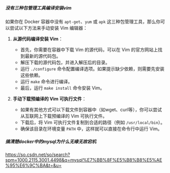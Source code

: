 
##### 没有三种包管理工具编译安装vim

如果你在 Docker 容器中没有 `apt-get`、`yum` 或 `apk` 这三种包管理工具，那么你可以尝试以下方法来手动安装 Vim 编辑器：

1. **从源代码编译安装 Vim**：
    
    - 首先，你需要在容器中下载 Vim 的源代码，可以在 Vim 的官方网站上找到最新的源代码包。
    - 解压下载的源代码包，并进入解压后的目录。
    - 运行 `./configure` 命令配置编译选项。如果提示缺少依赖，则需要先安装这些依赖。
    - 运行 `make` 命令进行编译。
    - 最后，运行 `make install` 命令安装 Vim。
2. **手动下载预编译的 Vim 可执行文件**：
    
    - 如果有其他方式可以下载文件到容器中（如wget、curl等），你可以尝试从互联网上下载预编译的 Vim 可执行文件。
    - 下载后，将 Vim 可执行文件复制到合适的路径（例如 `/usr/local/bin`）。
    - 确保该目录在环境变量 `PATH` 中，这样就可以直接在命令行中运行 Vim。

##### 搞清楚docker中的mysql为什么无缘无故宕机
https://so.csdn.net/so/search?spm=1000.2115.3001.4498&q=mysql%E7%BB%8F%E5%B8%B8%E5%AE%95%E6%9C%BA&t=&u=
